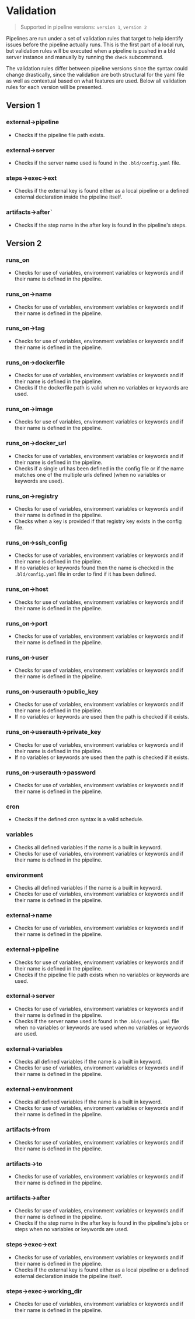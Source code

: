 # Validation

> Supported in pipeline versions: `version 1`, `version 2`

Pipelines are run under a set of validation rules that target to help identify issues before the pipeline actually runs. This is the first part of a local run, but validation rules will be executed when a pipeline is pushed in a bld server instance and manually by running the `check` subcommand.

The validation rules differ between pipeline versions since the syntax could change drastically,  since the validation are both structural for the yaml file as well as contextual based on what features are used. Below all validation rules for each version will be presented.

## Version 1
### external->pipeline
* Checks if the pipeline file path exists.


### external->server
* Checks if the server name used is found in the `.bld/config.yaml` file.

### steps->exec->ext
* Checks if the external key is found either as a local pipeline or a defined external declaration inside the pipeline itself.

### artifacts->after`
* Checks if the step name in the after key is found in the pipeline's steps.

## Version 2
### runs_on
* Checks for use of variables, environment variables or keywords and if their name is defined in the pipeline.

### runs_on->name
* Checks for use of variables, environment variables or keywords and if their name is defined in the pipeline.

### runs_on->tag
* Checks for use of variables, environment variables or keywords and if their name is defined in the pipeline.

### runs_on->dockerfile
* Checks for use of variables, environment variables or keywords and if their name is defined in the pipeline.
* Checks if the dockerfile path is valid when no variables or keywords are used.

### runs_on->image
* Checks for use of variables, environment variables or keywords and if their name is defined in the pipeline.

### runs_on->docker_url
* Checks for use of variables, environment variables or keywords and if their name is defined in the pipeline.
* Checks if a single url has been defined in the config file or if the name matches one of the multiple urls defined (when no variables or keywords are used).

### runs_on->registry
* Checks for use of variables, environment variables or keywords and if their name is defined in the pipeline.
* Checks when a key is provided if that registry key exists in the config file.

### runs_on->ssh_config
* Checks for use of variables, environment variables or keywords and if their name is defined in the pipeline.
* If no variables or keywords found then the name is checked in the `.bld/config.yaml` file in order to find if it has been defined.

### runs_on->host
* Checks for use of variables, environment variables or keywords and if their name is defined in the pipeline.

### runs_on->port
* Checks for use of variables, environment variables or keywords and if their name is defined in the pipeline.

### runs_on->user
* Checks for use of variables, environment variables or keywords and if their name is defined in the pipeline.

### runs_on->userauth->public_key
* Checks for use of variables, environment variables or keywords and if their name is defined in the pipeline.
* If no variables or keywords are used then the path is checked if it exists.

### runs_on->userauth->private_key
* Checks for use of variables, environment variables or keywords and if their name is defined in the pipeline.
* If no variables or keywords are used then the path is checked if it exists.

### runs_on->userauth->password
* Checks for use of variables, environment variables or keywords and if their name is defined in the pipeline.

### cron
* Checks if the defined cron syntax is a valid schedule.

### variables
* Checks all defined variables if the name is a built in keyword.
* Checks for use of variables, environment variables or keywords and if their name is defined in the pipeline.
### environment
* Checks all defined variables if the name is a built in keyword.
* Checks for use of variables, environment variables or keywords and if their name is defined in the pipeline.

### external->name
* Checks for use of variables, environment variables or keywords and if their name is defined in the pipeline.

### external->pipeline
* Checks for use of variables, environment variables or keywords and if their name is defined in the pipeline.
* Checks if the pipeline file path exists when no variables or keywords are used.

### external->server
* Checks for use of variables, environment variables or keywords and if their name is defined in the pipeline.
* Checks if the server name used is found in the `.bld/config.yaml` file when no variables or keywords are used when no variables or keywords are used.

### external->variables
* Checks all defined variables if the name is a built in keyword.
* Checks for use of variables, environment variables or keywords and if their name is defined in the pipeline.

### external->environment
* Checks all defined variables if the name is a built in keyword.
* Checks for use of variables, environment variables or keywords and if their name is defined in the pipeline.

### artifacts->from
* Checks for use of variables, environment variables or keywords and if their name is defined in the pipeline.

### artifacts->to
* Checks for use of variables, environment variables or keywords and if their name is defined in the pipeline.

### artifacts->after
* Checks for use of variables, environment variables or keywords and if their name is defined in the pipeline.
* Checks if the step name in the after key is found in the pipeline's jobs or steps when no variables or keywords are used.

### steps->exec->ext
* Checks for use of variables, environment variables or keywords and if their name is defined in the pipeline.
* Checks if the external key is found either as a local pipeline or a defined external declaration inside the pipeline itself.

### steps->exec->working_dir
* Checks for use of variables, environment variables or keywords and if their name is defined in the pipeline.
